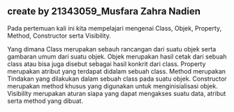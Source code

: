 ## create by 21343059_Musfara Zahra Nadien
Pada pertemuan kali ini kita mempelajari mengenai Class, Objek, Property, Method, Constructor serta Visibility.

Yang dimana Class merupakan sebauh rancangan dari suatu objek serta gambaran umum dari suatu objek. Objek merupakan hasil cetak dari sebuah class atau bisa juga disebut sebagai hasil konkrit dari class. Property merupakan atribut yang terdapat didalam sebuah class. Method merupakan Tindakan yang dilakukan dalam sebuah class pada suatu objek. Constructor merupakan method khusus yang digunakan untuk menginisialisasi objek. Visibility merupakan aturan siapa yang dapat mengakses suatu data, atribut serta method yang dibuat.
